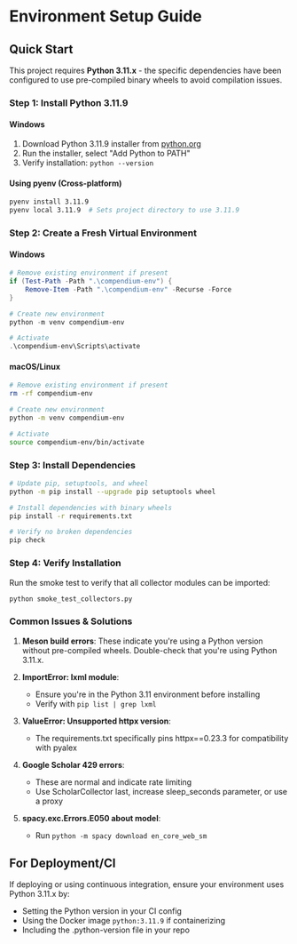 # Environment Setup Guide

## Quick Start

This project requires **Python 3.11.x** - the specific dependencies have been configured to use pre-compiled binary wheels to avoid compilation issues.

### Step 1: Install Python 3.11.9

#### Windows
1. Download Python 3.11.9 installer from [python.org](https://www.python.org/downloads/release/python-3119/)
2. Run the installer, select "Add Python to PATH"
3. Verify installation: `python --version`

#### Using pyenv (Cross-platform)
```bash
pyenv install 3.11.9
pyenv local 3.11.9  # Sets project directory to use 3.11.9
```

### Step 2: Create a Fresh Virtual Environment

#### Windows
```powershell
# Remove existing environment if present
if (Test-Path -Path ".\compendium-env") {
    Remove-Item -Path ".\compendium-env" -Recurse -Force
}

# Create new environment
python -m venv compendium-env

# Activate
.\compendium-env\Scripts\activate
```

#### macOS/Linux
```bash
# Remove existing environment if present
rm -rf compendium-env

# Create new environment
python -m venv compendium-env

# Activate
source compendium-env/bin/activate
```

### Step 3: Install Dependencies

```bash
# Update pip, setuptools, and wheel
python -m pip install --upgrade pip setuptools wheel

# Install dependencies with binary wheels
pip install -r requirements.txt

# Verify no broken dependencies
pip check
```

### Step 4: Verify Installation

Run the smoke test to verify that all collector modules can be imported:

```bash
python smoke_test_collectors.py
```

### Common Issues & Solutions

1. **Meson build errors**: These indicate you're using a Python version without pre-compiled wheels. Double-check that you're using Python 3.11.x.

2. **ImportError: lxml module**: 
   - Ensure you're in the Python 3.11 environment before installing
   - Verify with `pip list | grep lxml`

3. **ValueError: Unsupported httpx version**:
   - The requirements.txt specifically pins httpx==0.23.3 for compatibility with pyalex

4. **Google Scholar 429 errors**:
   - These are normal and indicate rate limiting
   - Use ScholarCollector last, increase sleep_seconds parameter, or use a proxy

5. **spacy.exc.Errors.E050 about model**:
   - Run `python -m spacy download en_core_web_sm`

## For Deployment/CI

If deploying or using continuous integration, ensure your environment uses Python 3.11.x by:
- Setting the Python version in your CI config
- Using the Docker image `python:3.11.9` if containerizing
- Including the .python-version file in your repo
